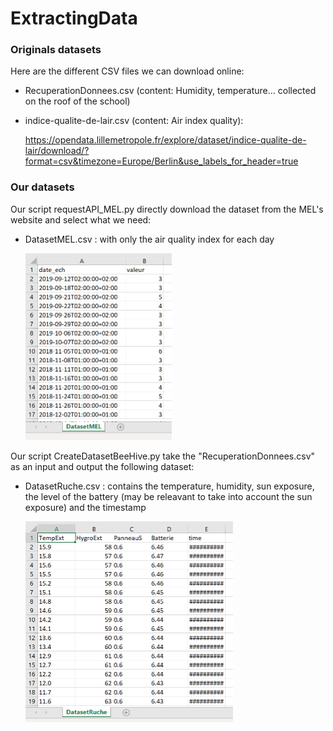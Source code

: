 # ExtractingData

### Originals datasets

Here are the different CSV files we can download online:

- RecuperationDonnees.csv (content: Humidity, temperature... collected on the roof of the school)

- indice-qualite-de-lair.csv (content: Air index quality):

  https://opendata.lillemetropole.fr/explore/dataset/indice-qualite-de-lair/download/?format=csv&timezone=Europe/Berlin&use_labels_for_header=true

### Our datasets

Our script requestAPI_MEL.py directly download the dataset from the MEL's website and select what we need:

- DatasetMEL.csv : with only the air quality index for each day

  <img src="CleanCSV/illustrationMel.PNG" style="zoom:50%;" />

Our script CreateDatasetBeeHive.py take the "RecuperationDonnees.csv" as an input and output the following dataset:

- DatasetRuche.csv : contains the temperature, humidity, sun exposure, the level of the battery (may be releavant to take into account the sun exposure) and the timestamp

  <img src="CleanCSV/illustrationRuche.PNG" style="zoom:50%;" />